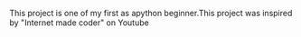 This project is one of my first as apython beginner.This project was inspired by "Internet made coder" on Youtube
